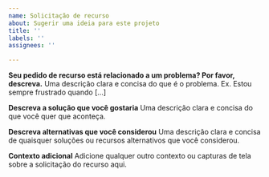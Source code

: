 ```yaml
---
name: Solicitação de recurso
about: Sugerir uma ideia para este projeto
title: ''
labels: ''
assignees: ''

---
```


**Seu pedido de recurso está relacionado a um problema? Por favor, descreva.**
Uma descrição clara e concisa do que é o problema. Ex. Estou sempre frustrado quando [...]

**Descreva a solução que você gostaria**
Uma descrição clara e concisa do que você quer que aconteça.

**Descreva alternativas que você considerou**
Uma descrição clara e concisa de quaisquer soluções ou recursos alternativos que você considerou.

**Contexto adicional**
Adicione qualquer outro contexto ou capturas de tela sobre a solicitação do recurso aqui.
